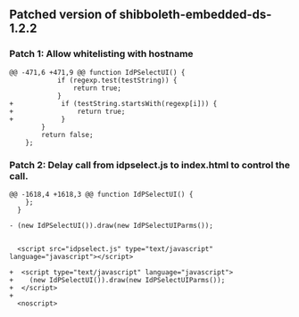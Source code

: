 ## Patched version of shibboleth-embedded-ds-1.2.2

### Patch 1: Allow whitelisting with hostname

```
@@ -471,6 +471,9 @@ function IdPSelectUI() {
            if (regexp.test(testString)) {
                return true;
            }
+            if (testString.startsWith(regexp[i])) {
+                return true;
+            }
        }
        return false;
    };
```

### Patch 2: Delay call from idpselect.js to index.html to control the call.


```
@@ -1618,4 +1618,3 @@ function IdPSelectUI() {
    };
  }

- (new IdPSelectUI()).draw(new IdPSelectUIParms());
```


```

  <script src="idpselect.js" type="text/javascript" language="javascript"></script>

+  <script type="text/javascript" language="javascript">
+    (new IdPSelectUI()).draw(new IdPSelectUIParms());
+  </script>
+
  <noscript>
  ```